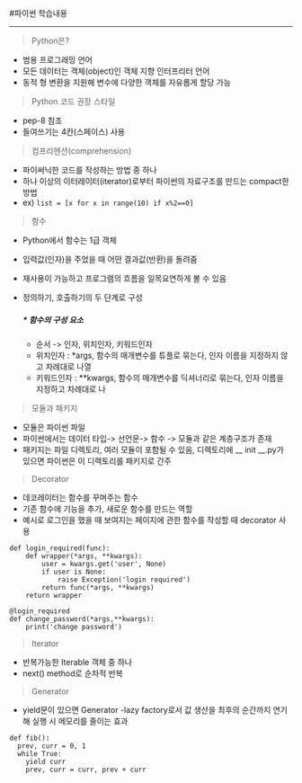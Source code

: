 #파이썬 학습내용

***
> Python은?
- 범용 프로그래밍 언어
- 모든 데이터는 객체(object)인 객체 지향 인터프리터 언어 
- 동적 형 변환을 지원해 변수에 다양한 객체를 자유롭게 할당 가능

> Python 코드 권장 스타일
- pep-8 참조
- 들여쓰기는 4칸(스페이스) 사용

> 컴프리헨션(comprehension)
- 파이써닉한 코드를 작성하는 방법 중 하나
- 하나 이상의 이터레이터(iterator)로부터 파이썬의 자료구조를 만드는 compact한 방법 
- ex) ```list = [x for x in range(10) if x%2==0]```

>함수 
- Python에서 함수는 1급 객체
- 입력값(인자)을 주었을 때 어떤 결과값(반환)을 돌려줌
- 재사용이 가능하고 프로그램의 흐름을 일목요연하게 볼 수 있음
- 정의하기, 호출하기의 두 단계로 구성 

  ##### * 함수의 구성 요소
  - 순서 -> 인자, 위치인자, 키워드인자
  - 위치인자 : *args, 함수의 매개변수를 튜플로 묶는다, 인자 이름을 지정하지 않고 차례대로 나열
  - 키워드인자 : **kwargs, 함수의 매개변수를 딕셔너리로 묶는다, 인자 이름을 지정하고 차례대로 나 
 
> 모듈과 패키지
- 모듈은 파이썬 파일 
- 파이썬에서는 데이터 타입-> 선언문-> 함수 -> 모듈과 같은 계층구조가 존재
- 패키지는 파일 디렉토리, 여러 모듈이 포함될 수 있음, 디렉토리에 __ init __.py가 있으면 파이썬은 이 디렉토리를 패키지로 간주

> Decorator
- 데코레이터는 함수를 꾸며주는 함수
- 기존 함수에 기능을 추가, 새로운 함수를 만드는 역할
- 예시로 로그인을 했을 때 보여지는 페이지에 관한 함수를 작성할 때 decorator 사용
 ```
 def login_required(func):     
     def wrapper(*args, **kwargs):  
         user = kwargs.get('user', None)         
         if user is None:             
             raise Exception('login required')         
         return func(*args, **kwargs)  
     return wrapper
   
 @login_required 
 def change_password(*args,**kwargs): 
     print('change password')
 ```
> Iterator 
- 반복가능한 Iterable 객체 중 하나
- next() method로 순차적 반복

> Generator
- yield문이 있으면 Generator
-lazy factory로서 값 생산을 최후의 순간까지 연기해 실행 시 메모리를 줄이는 효과 
```
def fib():     
  prev, curr = 0, 1     
  while True:         
    yield curr         
    prev, curr = curr, prev + curr
``` 

